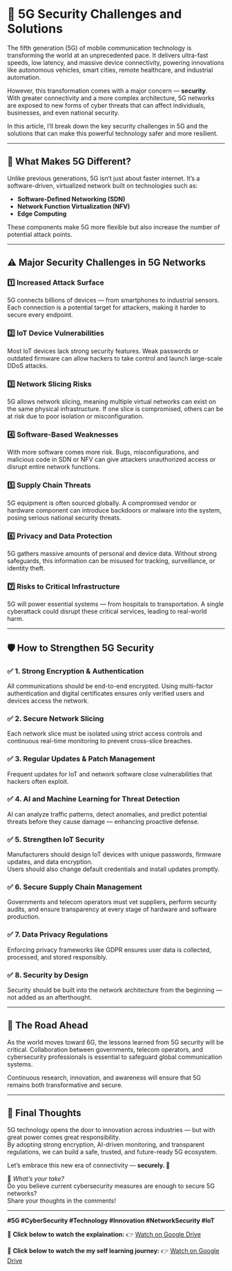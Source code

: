 # 🚀 5G Security Challenges and Solutions

The fifth generation (5G) of mobile communication technology is transforming the world at an unprecedented pace. It delivers ultra-fast speeds, low latency, and massive device connectivity, powering innovations like autonomous vehicles, smart cities, remote healthcare, and industrial automation.

However, this transformation comes with a major concern — **security**.  
With greater connectivity and a more complex architecture, 5G networks are exposed to new forms of cyber threats that can affect individuals, businesses, and even national security.

In this article, I’ll break down the key security challenges in 5G and the solutions that can make this powerful technology safer and more resilient.

---

## 📡 What Makes 5G Different?

Unlike previous generations, 5G isn’t just about faster internet. It’s a software-driven, virtualized network built on technologies such as:

- **Software-Defined Networking (SDN)**
- **Network Function Virtualization (NFV)**
- **Edge Computing**

These components make 5G more flexible but also increase the number of potential attack points.

---

## ⚠️ Major Security Challenges in 5G Networks

### 1️⃣ Increased Attack Surface
5G connects billions of devices — from smartphones to industrial sensors. Each connection is a potential target for attackers, making it harder to secure every endpoint.

### 2️⃣ IoT Device Vulnerabilities
Most IoT devices lack strong security features. Weak passwords or outdated firmware can allow hackers to take control and launch large-scale DDoS attacks.

### 3️⃣ Network Slicing Risks
5G allows network slicing, meaning multiple virtual networks can exist on the same physical infrastructure. If one slice is compromised, others can be at risk due to poor isolation or misconfiguration.

### 4️⃣ Software-Based Weaknesses
With more software comes more risk. Bugs, misconfigurations, and malicious code in SDN or NFV can give attackers unauthorized access or disrupt entire network functions.

### 5️⃣ Supply Chain Threats
5G equipment is often sourced globally. A compromised vendor or hardware component can introduce backdoors or malware into the system, posing serious national security threats.

### 6️⃣ Privacy and Data Protection
5G gathers massive amounts of personal and device data. Without strong safeguards, this information can be misused for tracking, surveillance, or identity theft.

### 7️⃣ Risks to Critical Infrastructure
5G will power essential systems — from hospitals to transportation. A single cyberattack could disrupt these critical services, leading to real-world harm.

---

## 🛡️ How to Strengthen 5G Security

### ✅ 1. Strong Encryption & Authentication
All communications should be end-to-end encrypted. Using multi-factor authentication and digital certificates ensures only verified users and devices access the network.

### ✅ 2. Secure Network Slicing
Each network slice must be isolated using strict access controls and continuous real-time monitoring to prevent cross-slice breaches.

### ✅ 3. Regular Updates & Patch Management
Frequent updates for IoT and network software close vulnerabilities that hackers often exploit.

### ✅ 4. AI and Machine Learning for Threat Detection
AI can analyze traffic patterns, detect anomalies, and predict potential threats before they cause damage — enhancing proactive defense.

### ✅ 5. Strengthen IoT Security
Manufacturers should design IoT devices with unique passwords, firmware updates, and data encryption.  
Users should also change default credentials and install updates promptly.

### ✅ 6. Secure Supply Chain Management
Governments and telecom operators must vet suppliers, perform security audits, and ensure transparency at every stage of hardware and software production.

### ✅ 7. Data Privacy Regulations
Enforcing privacy frameworks like GDPR ensures user data is collected, processed, and stored responsibly.

### ✅ 8. Security by Design
Security should be built into the network architecture from the beginning — not added as an afterthought.

---

## 🔮 The Road Ahead

As the world moves toward 6G, the lessons learned from 5G security will be critical. Collaboration between governments, telecom operators, and cybersecurity professionals is essential to safeguard global communication systems.

Continuous research, innovation, and awareness will ensure that 5G remains both transformative and secure.

---

## 🧠 Final Thoughts

5G technology opens the door to innovation across industries — but with great power comes great responsibility.  
By adopting strong encryption, AI-driven monitoring, and transparent regulations, we can build a safe, trusted, and future-ready 5G ecosystem.

Let’s embrace this new era of connectivity — **securely. 🔐**

💬 *What’s your take?*  
Do you believe current cybersecurity measures are enough to secure 5G networks?  
Share your thoughts in the comments!

---

**#5G #CyberSecurity #Technology #Innovation #NetworkSecurity #IoT**





🚀 **Click below to watch the explaination:**
👉 [Watch on Google Drive](https://drive.google.com/file/d/1cGd12FqQ4qCKR2P43K82oGGeMqWREPbs/view?usp=sharing)



🚀 **Click below to watch the my self learning journey:**
👉 [Watch on Google Drive](https://drive.google.com/file/d/1eUEwqwJseORFZAq3D3sSm7PKvCkgLhuy/view?usp=sharing)



